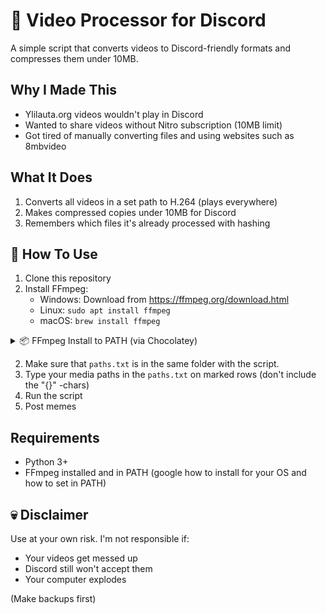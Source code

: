 # 🎥 Video Processor for Discord

A simple script that converts videos to Discord-friendly formats and compresses them under 10MB.

## Why I Made This

- Ylilauta.org videos wouldn't play in Discord
- Wanted to share videos without Nitro subscription (10MB limit)
- Got tired of manually converting files and using websites such as 8mbvideo

## What It Does

1. Converts all videos in a set path to H.264 (plays everywhere)
2. Makes compressed copies under 10MB for Discord
3. Remembers which files it's already processed with hashing

## 🔧 How To Use

1. Clone this repository
2. Install FFmpeg:
   - Windows: Download from https://ffmpeg.org/download.html
   - Linux: `sudo apt install ffmpeg`
   - macOS: `brew install ffmpeg`
<details>
<summary>📦 FFmpeg Install to PATH (via Chocolatey)</summary>

### Command Prompt (Admin):
```cmd
@"%SystemRoot%\System32\WindowsPowerShell\v1.0\powershell.exe" -NoProfile -InputFormat None -ExecutionPolicy Bypass -Command "[System.Net.ServicePointManager]::SecurityProtocol = 3072; iex ((New-Object System.Net.WebClient).DownloadString('https://community.chocolatey.org/install.ps1'))" && SET "PATH=%PATH%;%ALLUSERSPROFILE%\chocolatey\bin" && choco install ffmpeg -y
```

### PowerShell (Admin):
```powershell
Set-ExecutionPolicy Bypass -Scope Process -Force; [System.Net.ServicePointManager]::SecurityProtocol = [System.Net.ServicePointManager]::SecurityProtocol -bor 3072; iex ((New-Object System.Net.WebClient).DownloadString('https://community.chocolatey.org/install.ps1')); choco install ffmpeg -y
```

> **Note**  
> - Run as Administrator  
> - The `-y` flag auto-confirms installations  
> - Adds FFmpeg to PATH automatically
</details>

2. Make sure that `paths.txt` is in the same folder with the script.
3. Type your media paths in the `paths.txt` on marked rows (don't include the "{}" -chars)
4. Run the script
5. Post memes


## Requirements

- Python 3+
- FFmpeg installed and in PATH (google how to install for your OS and how to set in PATH)

## 💀 Disclaimer

Use at your own risk. I'm not responsible if:
- Your videos get messed up
- Discord still won't accept them
- Your computer explodes

(Make backups first)
